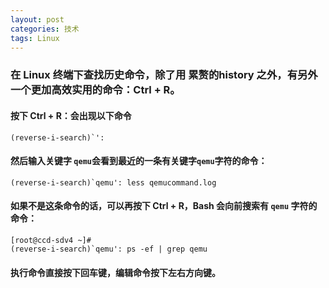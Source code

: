 ```yaml
---
layout: post
categories: 技术
tags: Linux   
---
```


### 在 Linux 终端下查找历史命令，除了用 累赘的history 之外，有另外一个更加高效实用的命令：Ctrl + R。


#### 按下 Ctrl + R：会出现以下命令


	(reverse-i-search)`': 


#### 然后输入关键字 `qemu`会看到最近的一条有关键字`qemu`字符的命令：


	(reverse-i-search)`qemu': less qemucommand.log


#### 如果不是这条命令的话，可以再按下 Ctrl + R，Bash 会向前搜索有 `qemu` 字符的命令：


	[root@ccd-sdv4 ~]#
	(reverse-i-search)`qemu': ps -ef | grep qemu


#### 执行命令直接按下回车键，编辑命令按下左右方向键。
